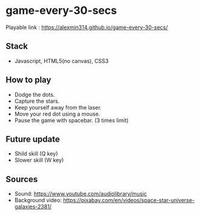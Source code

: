 # game-every-30-secs

Playable link : https://alexmin314.github.io/game-every-30-secs/


## Stack
* Javascript, HTML5(no canvas), CSS3


## How to play
* Dodge the dots.
* Capture the stars.
* Keep yourself away from the laser.
* Move your red dot using a mouse.
* Pause the game with spacebar. (3 times limit)


## Future update
* Shild skill (Q key)
* Slower skill (W key)


## Sources
* Sound: https://www.youtube.com/audiolibrary/music
* Background video: https://pixabay.com/en/videos/space-star-universe-galaxies-2381/
